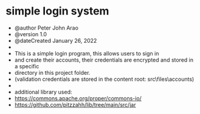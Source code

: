# simple login system
* @author Peter John Arao
* @version 1.0
* @dateCreated January 26, 2022
* 
* This is a simple login program, this allows users to sign in
* and create their accounts, their credentials are encrypted and stored in a specific 
* directory in this project folder. 
* (validation credentials are stored in the content root: src\files\accounts)
* 
* additional library used:
* https://commons.apache.org/proper/commons-io/
* https://github.com/pitzzahh/lib/tree/main/src/jar